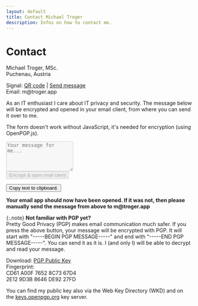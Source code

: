 ```yaml
---
layout: default
title: Contact Michael Troger
description: Infos on how to contact me.
---
```

# Contact

Michael Troger, MSc.  
Puchenau, Austria

Signal: [QR code](/signal) | [Send message](https://signal.me/#eu/mQSNhZj6cm52pLwD07aBqUWJBSzc2HU3mnSaglo5ttIzhhiEJRJH2otozi-OSBXF)  
Email: &#109;&#64;&#116;&#114;&#111;&#103;&#101;&#114;&#46;&#97;&#112;&#112;

As an IT enthusiast I care about IT privacy and security. 
The message below will be encrypted and opened in your email client, from where you can send it over to me.

<noscript><p class="warning">The form doesn't work without JavaScript, it's needed for encryption (using OpenPGP.js).</p></noscript>
<form id="form">
    <textarea id="input" disabled name="body" rows="5" placeholder="Your message for me..."></textarea><br>
    <input type="submit" disabled value="Encrypt & open mail client" id="submit" title="mailto:&#109;&#64;&#116;&#114;&#111;&#103;&#101;&#114;&#46;&#97;&#112;&#112;">
</form>
<div id="after-sent" class="hidden">
    <button id="copy-to-clipboard">Copy text to clipboard.</button>
    <p><b>Your email app should now have been opened. If it was not, then please manually send the message from above to &#109;&#64;&#116;&#114;&#111;&#103;&#101;&#114;&#46;&#97;&#112;&#112;</b></p>
</div>

{:.note}
**Not familiar with PGP yet?**  
Pretty Good Privacy (PGP) makes email communication much safer.
If you press the above button, your message will be encrypted with PGP.
It will start with "-----BEGIN PGP MESSAGE-----" and end with "-----END PGP MESSAGE-----".
You can send it as it is. I (and only I) will be able to decrypt and read your message.


Download: [PGP Public Key](/files/troger_public.asc)  
Fingerprint:  
CD61 A00F 7652 8C73 67D4  
2E12 9D3B 8646 DE92 27FD

You can find my public key also via the Web Key Directory (WKD) and on the [keys.openpgp.org](https://keys.openpgp.org/) key server.

<script src="/js/openpgp.min.js"></script>
<script src="/js/contact.js"></script>
